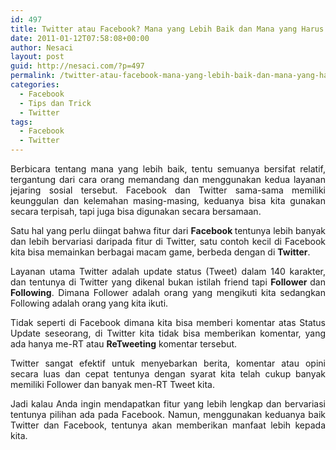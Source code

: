 ```yaml
---
id: 497
title: Twitter atau Facebook? Mana yang Lebih Baik dan Mana yang Harus dipilih?
date: 2011-01-12T07:58:08+00:00
author: Nesaci
layout: post
guid: http://nesaci.com/?p=497
permalink: /twitter-atau-facebook-mana-yang-lebih-baik-dan-mana-yang-harus-dipilih/
categories:
  - Facebook
  - Tips dan Trick
  - Twitter
tags:
  - Facebook
  - Twitter
---
```

<p style="text-align: justify;">
  Berbicara tentang mana yang lebih baik, tentu semuanya bersifat relatif, tergantung dari cara orang memandang dan menggunakan kedua layanan jejaring sosial tersebut. Facebook dan Twitter sama-sama memiliki keunggulan dan kelemahan masing-masing, keduanya bisa kita gunakan secara terpisah, tapi juga bisa digunakan secara bersamaan.
</p>

<p style="text-align: justify;">
  Satu hal yang perlu diingat bahwa fitur dari <strong>Facebook </strong>tentunya lebih banyak dan lebih bervariasi daripada fitur di Twitter, satu contoh kecil di Facebook kita bisa memainkan berbagai macam game, berbeda dengan di <strong>Twitter</strong>.
</p>

<p style="text-align: justify;">
  Layanan utama Twitter adalah update status (Tweet) dalam 140 karakter, dan tentunya di Twitter yang dikenal bukan istilah friend tapi <strong>Follower </strong>dan <strong>Following</strong>. Dimana Follower adalah orang yang mengikuti kita sedangkan Following adalah orang yang kita ikuti.
</p>

<p style="text-align: justify;">
  Tidak seperti di Facebook dimana kita bisa memberi komentar atas Status Update seseorang, di Twitter kita tidak bisa memberikan komentar, yang ada hanya me-RT atau <strong>ReTweeting</strong> komentar tersebut.
</p>

<p style="text-align: justify;">
  Twitter sangat efektif untuk menyebarkan berita, komentar atau opini secara luas dan cepat tentunya dengan syarat kita telah cukup banyak memiliki Follower dan banyak men-RT Tweet kita.
</p>

<p style="text-align: justify;">
  Jadi kalau Anda ingin mendapatkan fitur yang lebih lengkap dan bervariasi tentunya pilihan ada pada Facebook. Namun, menggunakan keduanya baik Twitter dan Facebook, tentunya akan memberikan manfaat lebih kepada kita.
</p>